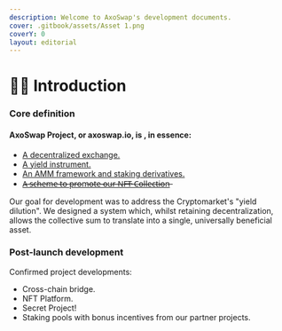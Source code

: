 ```yaml
---
description: Welcome to AxoSwap's development documents.
cover: .gitbook/assets/Asset 1.png
coverY: 0
layout: editorial
---
```


# 👩🏫 Introduction

### Core definition

#### AxoSwap Project, or axoswap.io, is , in essence:

* [A decentralized exchange.](broken-reference)
* [A yield instrument.](broken-reference)
* [An AMM framework and staking derivatives.](broken-reference)
* [A̶ ̶s̶c̶h̶e̶m̶e̶ ̶t̶o̶ ̶p̶r̶o̶m̶o̶t̶e̶ ̶o̶u̶r̶ ̶N̶F̶T̶ ̶C̶o̶l̶l̶e̶c̶t̶i̶o̶n̶](broken-reference)

Our goal for development was to address the Cryptomarket's "yield dilution". We designed a system which, whilst retaining decentralization, allows the collective sum to translate into a single, universally beneficial asset.&#x20;

### Post-launch development

Confirmed project developments:

* Cross-chain bridge.
* NFT Platform.
* Secret Project!
* Staking pools with bonus incentives from our partner projects.

